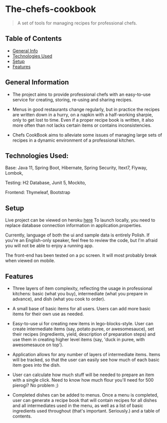 # The-chefs-cookbook

> A set of tools for managing recipes for professional chefs.

## Table of Contents

* [General Info](#general-information)
* [Technologies Used](#technologies-used)
* [Setup](#setup)
* [Features](#features)


## General Information

- The project aims to provide professional chefs with an easy-to-use service for creating, storing, re-using and sharing
  recipes.
  
- Menus in good restaurants change regularly, but in practice the recipes are written down in a hurry, on a napkin with a half-working sharpie, only to get lost to time. Even if a proper recipe book is written, it also more often than not lacks certain items or contains inconsistencies.

- Chefs CookBook aims to alleviate some issues of managing large sets of recipes in a dynamic environment of a professional kitchen.

## Technologies Used:

Base:
Java 11, Spring Boot, Hibernate, Spring Security, Itext7, Flyway, Lombok,

Testing:
H2 Database, Junit 5, Mockito,

Frontend:
Thymeleaf, Bootstrap

## Setup
Live project can be viewed on heroku [here](https://chefscookbook.herokuapp.com/)
To launch locally, you need to replace database connection information in application.properties.

Currently, language of both the ui and sample data is entirely Polish. If you're an English-only speaker, feel free to review the code, but I'm afraid you will not be able to enjoy a running app.

The front-end has been tested on a pc screen. It will most probably break when viewed on mobile.

## Features
- Three layers of item complexity, reflecting the usage in professional kitchens: basic (what you buy), intermediate (what you prepare in advance), and dish (what you cook to order).
- A small base of basic items for all users. Users can add more basic items for their own use as needed.
- Easy-to-use ui for creating new items in lego-blocks-style. User can create intermediate items (say, potato puree, or awesomesauce), set their recipes (ingredients, yield, description of preparation steps) and use them in creating higher level items (say, 'duck in puree, with awesomesauce on top'). 
- Application allows for any number of layers of intermediate items. Items will be tracked, so that the user can easily see how much of each basic item goes into the dish.
  
- User can calculate how much stuff will be needed to prepare an item with a single click. Need to know how much flour you'll need for 500 pierogi? No problem ;)
- Completed dishes can be added to menus. Once a menu is completed, user can generate a recipe book that will contain recipes for all dishes and all intermediates used in the menu, as well as a list of basic ingredients used throughout (that's important. Seriously.) and a table of contents.


